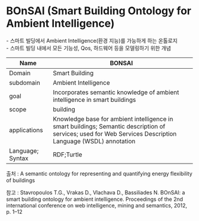 # BOnSAI (Smart Building Ontology for Ambient Intelligence)

&#45; 스마트 빌딩에서 Ambient Intelligence(환경 지능)를 가능하게 하는 온톨로지 <br/>
&#45;  스마트 빌딩 내에서 모든 기능성, Qos, 하드웨어 등을 모델링하기 위한 개념

| Name             | BONSAI               |
| ---------------- | -------------------- |
| Domain           | Smart Building       |
| subdomain        | Ambient Intelligence | 
| goal             | Incorporates semantic knowledge of ambient intelligence in smart buildings                     |
| scope            | building                     |
| applications     | Knowledge base for ambient intelligence in smart buildings; Semantic description of services; used for Web Services Description Language (WSDL) annotation                     |
| Language; Syntax | RDF;Turtle                     |

출처 :  A semantic ontology for representing and quantifying energy flexibility of buildings

참고 : Stavropoulos T.G., Vrakas D., Vlachava D., Bassiliades N. BOnSAI: a smart building ontology for ambient intelligence. Proceedings of the 2nd international conference on web intelligence, mining and semantics, 2012, p. 1–12
